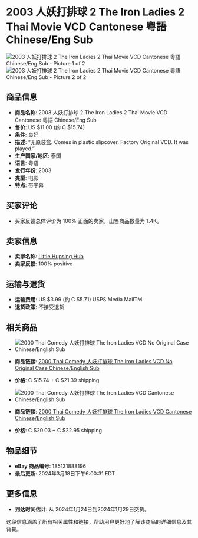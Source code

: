 # 2003 人妖打排球 2 The Iron Ladies 2 Thai Movie VCD Cantonese 粵語 Chinese/Eng Sub

![2003 人妖打排球 2 The Iron Ladies 2 Thai Movie VCD Cantonese 粵語 Chinese/Eng Sub - Picture 1 of 2](https://i.ebayimg.com/images/g/UVIAAOSwX9Nhee9c/s-l500.webp)
![2003 人妖打排球 2 The Iron Ladies 2 Thai Movie VCD Cantonese 粵語 Chinese/Eng Sub - Picture 2 of 2](https://i.ebayimg.com/images/g/on8AAOSwRk1hefCy/s-l500.webp)

## 商品信息
- **商品名称**: 2003 人妖打排球 2 The Iron Ladies 2 Thai Movie VCD Cantonese 粵語 Chinese/Eng Sub
- **售价**: US $11.00 (约 C $15.74)
- **条件**: 良好
- **描述**: “无原装盒. Comes in plastic slipcover. Factory Original VCD. It was played.” 
- **生产国家/地区**: 泰国
- **语言**: 粤语
- **发行年份**: 2003
- **类型**: 电影
- **特点**: 带字幕

## 买家评论
- 买家反馈总体评价为 100% 正面的卖家，出售商品数量为 1.4K。

## 卖家信息
- **卖家名称**: [Little Hupsing Hub](https://www.ebay.ca/str/littlehupsinghub?_trksid=p4429486.m145687.l149266)
- **卖家反馈**: 100% positive

## 运输与退货
- **运输费用**: US $3.99 (约 C $5.71) USPS Media MailTM
- **退货政策**: 不接受退货

## 相关商品
- ![2000 Thai Comedy 人妖打排球 The Iron Ladies VCD No Original Case Chinese/English Sub](https://i.ebayimg.com/thumbs/images/g/D9kAAOSwroRhfB~7/s-l96.jpg)
- **商品链接**: [2000 Thai Comedy 人妖打排球 The Iron Ladies VCD No Original Case Chinese/English Sub](https://www.ebay.ca/itm/185134807419)
- **价格**: C $15.74 + C $21.39 shipping

- ![2000 Thai Comedy 人妖打排球 The Iron Ladies VCD Cantonese Chinese/English Sub](https://i.ebayimg.com/thumbs/images/g/vNUAAOSw-jll-LqD/s-l96.jpg)
- **商品链接**: [2000 Thai Comedy 人妖打排球 The Iron Ladies VCD Cantonese Chinese/English Sub](https://www.ebay.ca/itm/186351528524)
- **价格**: C $20.03 + C $22.95 shipping

## 物品细节
- **eBay 商品编号**: 185131888196
- **最后更新**: 2024年3月18日下午6:00:31 EDT

## 更多信息
- **到达时间估计**: 从 2024年1月24日到2024年1月29日交货。

这段信息涵盖了所有相关属性和链接，帮助用户更好地了解该商品的详细信息及其背景。
<!-- tcd_original_link https://www.ebay.ca/itm/185131888196 -->
